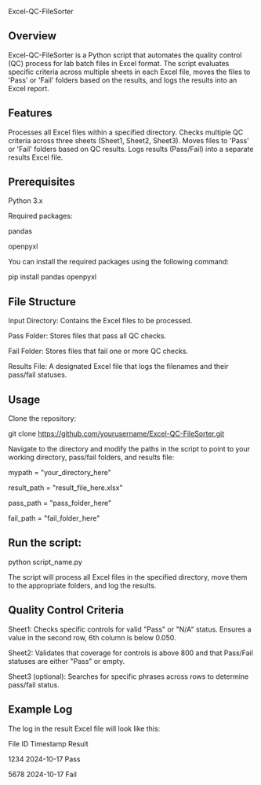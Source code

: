 Excel-QC-FileSorter

## Overview

Excel-QC-FileSorter is a Python script that automates the quality control (QC) process for lab batch files in Excel format. The script evaluates specific criteria across multiple sheets in each Excel file, moves the files to 'Pass' or 'Fail' folders based on the results, and logs the results into an Excel report.

## Features

Processes all Excel files within a specified directory.
Checks multiple QC criteria across three sheets (Sheet1, Sheet2, Sheet3).
Moves files to 'Pass' or 'Fail' folders based on QC results.
Logs results (Pass/Fail) into a separate results Excel file.

## Prerequisites

Python 3.x

Required packages:

pandas

openpyxl

You can install the required packages using the following command:

pip install pandas openpyxl

## File Structure

Input Directory: Contains the Excel files to be processed.

Pass Folder: Stores files that pass all QC checks.

Fail Folder: Stores files that fail one or more QC checks.

Results File: A designated Excel file that logs the filenames and their pass/fail statuses.

## Usage

Clone the repository:

git clone https://github.com/yourusername/Excel-QC-FileSorter.git

Navigate to the directory and modify the paths in the script to point to your working directory, pass/fail folders, and results file:

mypath = "your_directory_here"

result_path = "result_file_here.xlsx"

pass_path = "pass_folder_here"

fail_path = "fail_folder_here"

## Run the script:

python script_name.py

The script will process all Excel files in the specified directory, move them to the appropriate folders, and log the results.

## Quality Control Criteria

Sheet1:
Checks specific controls for valid "Pass" or "N/A" status.
Ensures a value in the second row, 6th column is below 0.050.

Sheet2:
Validates that coverage for controls is above 800 and that Pass/Fail statuses are either "Pass" or empty.

Sheet3 (optional):
Searches for specific phrases across rows to determine pass/fail status.

## Example Log

The log in the result Excel file will look like this:

File ID	Timestamp	Result

1234	2024-10-17	Pass

5678	2024-10-17	Fail
